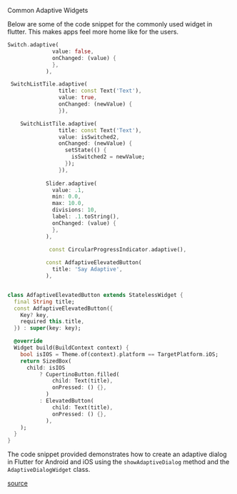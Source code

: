 Common Adaptive Widgets

Below are some of the code snippet for the commonly used widget in flutter. This makes apps feel more home like for the users.

```dart
Switch.adaptive(
              value: false,
              onChanged: (value) {
              },
            ),

 SwitchListTile.adaptive(
                title: const Text('Text'),
                value: true,
                onChanged: (newValue) {
                }),

    SwitchListTile.adaptive(
                title: const Text('Text'),
                value: isSwitched2,
                onChanged: (newValue) {
                  setState(() {
                    isSwitched2 = newValue;
                  });
                }),
                
            Slider.adaptive(
              value: .1,
              min: 0.0,
              max: 10.0,
              divisions: 10,
              label: .1.toString(),
              onChanged: (value) {
              },
            ),

             const CircularProgressIndicator.adaptive(),
            
            const AdfaptiveElevatedButton(
              title: 'Say Adaptive',
            ),



```

```dart
class AdfaptiveElevatedButton extends StatelessWidget {
  final String title;
  const AdfaptiveElevatedButton({
    Key? key,
    required this.title,
  }) : super(key: key);

  @override
  Widget build(BuildContext context) {
    bool isIOS = Theme.of(context).platform == TargetPlatform.iOS;
    return SizedBox(
      child: isIOS
          ? CupertinoButton.filled(
              child: Text(title),
              onPressed: () {},
            )
          : ElevatedButton(
              child: Text(title),
              onPressed: () {},
            ),
    );
  }
}
```
The code snippet provided demonstrates how to create an adaptive dialog in Flutter for Android and iOS using the `showAdaptiveDialog` method and the `AdaptiveDialogWidget` class.


[source](https://api.flutter.dev/flutter/material/AlertDialog/AlertDialog.adaptive.html)
